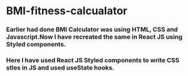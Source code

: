 # BMI-fitness-calcualator

 ### Earlier had done BMI Calculator was using HTML, CSS and Javascript.Now I have recreated the same in React JS using Styled components.

 ### Here I have used React JS Styled components to write CSS stles in JS and used useState hooks.
